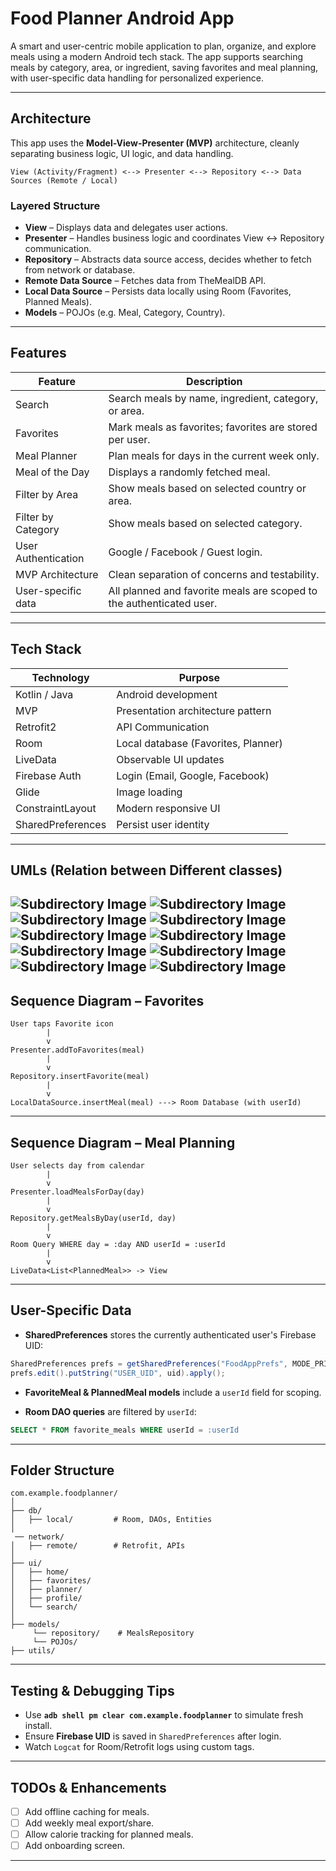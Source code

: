 #  Food Planner Android App

A smart and user-centric mobile application to plan, organize, and explore meals using a modern Android tech stack. The app supports searching meals by category, area, or ingredient, saving favorites and meal planning, with user-specific data handling for personalized experience.

---

## Architecture

This app uses the **Model-View-Presenter (MVP)** architecture, cleanly separating business logic, UI logic, and data handling.

```plaintext
View (Activity/Fragment) <--> Presenter <--> Repository <--> Data Sources (Remote / Local)
```

###  Layered Structure

- **View** – Displays data and delegates user actions.
- **Presenter** – Handles business logic and coordinates View <-> Repository communication.
- **Repository** – Abstracts data source access, decides whether to fetch from network or database.
- **Remote Data Source** – Fetches data from TheMealDB API.
- **Local Data Source** – Persists data locally using Room (Favorites, Planned Meals).
- **Models** – POJOs (e.g. Meal, Category, Country).

---

##  Features

| Feature              | Description                                                                 |
|----------------------|-----------------------------------------------------------------------------|
| Search               | Search meals by name, ingredient, category, or area.                        |
| Favorites            | Mark meals as favorites; favorites are stored per user.                     |
| Meal Planner         | Plan meals for days in the current week only.                               |
| Meal of the Day      | Displays a randomly fetched meal.                                           |
| Filter by Area       | Show meals based on selected country or area.                               |
| Filter by Category   | Show meals based on selected category.                                      |
| User Authentication  | Google / Facebook / Guest login.                                            |
| MVP Architecture     | Clean separation of concerns and testability.                               |
| User-specific data   | All planned and favorite meals are scoped to the authenticated user.       |

---

##  Tech Stack

| Technology         | Purpose                                  |
|--------------------|-------------------------------------------|
| Kotlin / Java      | Android development                       |
| MVP                | Presentation architecture pattern         |
| Retrofit2          | API Communication                         |
| Room               | Local database (Favorites, Planner)       |
| LiveData           | Observable UI updates                     |
| Firebase Auth      | Login (Email, Google, Facebook)           |
| Glide              | Image loading                             |
| ConstraintLayout   | Modern responsive UI                      |
| SharedPreferences  | Persist user identity                     |

---
## UMLs (Relation between Different classes)

![Subdirectory Image](images/MainLoginUML.png)
![Subdirectory Image](images/SignUpUML.png)
![Subdirectory Image](images/AuthLogin.png)
![Subdirectory Image](images/DataFlowUML.png)
![Subdirectory Image](images/HomeUML.png)
![Subdirectory Image](images/MealDetailUML.png)
![Subdirectory Image](images/FavUML.png)
![Subdirectory Image](images/PlanUML.png)
![Subdirectory Image](images/ProfileUML.png)
![Subdirectory Image](images/SearchUML.png)
---
##  Sequence Diagram – Favorites

```plaintext
User taps Favorite icon
        |
        v
Presenter.addToFavorites(meal)
        |
        v
Repository.insertFavorite(meal)
        |
        v
LocalDataSource.insertMeal(meal) ---> Room Database (with userId)
```

---

## Sequence Diagram – Meal Planning

```plaintext
User selects day from calendar
        |
        v
Presenter.loadMealsForDay(day)
        |
        v
Repository.getMealsByDay(userId, day)
        |
        v
Room Query WHERE day = :day AND userId = :userId
        |
        v
LiveData<List<PlannedMeal>> -> View
```

---
## User-Specific Data

- **SharedPreferences** stores the currently authenticated user's Firebase UID:
  
```java
SharedPreferences prefs = getSharedPreferences("FoodAppPrefs", MODE_PRIVATE);
prefs.edit().putString("USER_UID", uid).apply();
```

- **FavoriteMeal & PlannedMeal models** include a `userId` field for scoping.

- **Room DAO queries** are filtered by `userId`:
  
```sql
SELECT * FROM favorite_meals WHERE userId = :userId
```

---

## Folder Structure

```plaintext
com.example.foodplanner/
│
├── db/
│   ├── local/         # Room, DAOs, Entities
│  
 ── network/
│   ├── remote/        # Retrofit, APIs
│   
├── ui/
│   ├── home/
│   ├── favorites/
│   ├── planner/
│   ├── profile/
│   └── search/
│
├── models/
     └── repository/    # MealsRepository
     └── POJOs/
├── utils/

```

---

## Testing & Debugging Tips

- Use **`adb shell pm clear com.example.foodplanner`** to simulate fresh install.
- Ensure **Firebase UID** is saved in `SharedPreferences` after login.
- Watch `Logcat` for Room/Retrofit logs using custom tags.

---

## TODOs & Enhancements

- [ ] Add offline caching for meals.
- [ ] Add weekly meal export/share.
- [ ] Allow calorie tracking for planned meals.
- [ ] Add onboarding screen.

---


